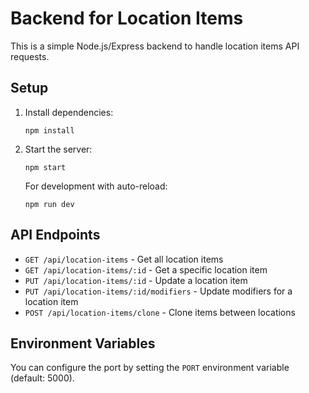 
# Backend for Location Items

This is a simple Node.js/Express backend to handle location items API requests.

## Setup

1. Install dependencies:
   ```
   npm install
   ```

2. Start the server:
   ```
   npm start
   ```

   For development with auto-reload:
   ```
   npm run dev
   ```

## API Endpoints

- `GET /api/location-items` - Get all location items
- `GET /api/location-items/:id` - Get a specific location item
- `PUT /api/location-items/:id` - Update a location item
- `PUT /api/location-items/:id/modifiers` - Update modifiers for a location item
- `POST /api/location-items/clone` - Clone items between locations

## Environment Variables

You can configure the port by setting the `PORT` environment variable (default: 5000).
